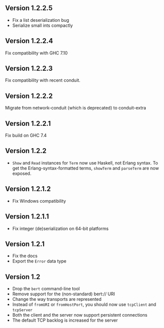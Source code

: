 Version 1.2.2.5
---------------

* Fix a list deserialization bug
* Serialize small ints compactly

Version 1.2.2.4
---------------

Fix compatibility with GHC 7.10

Version 1.2.2.3
---------------

Fix compatibility with recent conduit.

Version 1.2.2.2
---------------

Migrate from network-conduit (which is deprecated) to conduit-extra

Version 1.2.2.1
---------------

Fix build on GHC 7.4

Version 1.2.2
---------------

* `Show` and `Read` instances for `Term` now use Haskell, not Erlang syntax. To
  get the Erlang-syntax-formatted terms, `showTerm` and `parseTerm` are now
  exposed.

Version 1.2.1.2
---------------

* Fix Windows compatibility

Version 1.2.1.1
---------------

* Fix integer (de)serialization on 64-bit platforms

Version 1.2.1
-------------

* Fix the docs
* Export the `Error` data type

Version 1.2
-----------

* Drop the `bert` command-line tool
* Remove support for the (non-standard) bert:// URI
* Change the way transports are represented
* Instead of `fromURI` or `fromHostPort`, you should now use `tcpClient` and
  `tcpServer`
* Both the client and the server now support persistent connections
* The default TCP backlog is increased for the server
